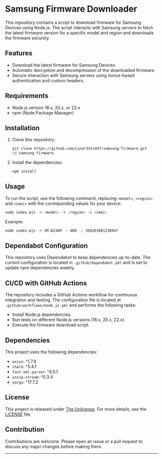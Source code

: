 # Samsung Firmware Downloader

This repository contains a script to download firmware for Samsung Devices using Node.js. The script interacts with Samsung servers to fetch the latest firmware version for a specific model and region and downloads the firmware securely.

## Features

- Download the latest firmware for Samsung Devices.
- Automatic decryption and decompression of the downloaded firmware.
- Secure interaction with Samsung servers using nonce-based authentication and custom headers.

## Requirements

- Node.js version 18.x, 20.x, or 22.x
- npm (Node Package Manager)

## Installation

1. Clone this repository:
    ```bash
    git clone https://github.com/LunarStorm97/samsung-firmware.git
    cd samsung-firmware
    ```

2. Install the dependencies:
    ```bash
    npm install
    ```

## Usage

To run the script, use the following command, replacing `<model>`, `<region>` and `<imei>` with the corresponding values for your device:
```bash
node index.mjs -m <model> -r <region> -i <imei>
```

Example:
```bash
node index.mjs -m SM-A236M -r ARO -i 358263681238947
```

## Dependabot Configuration

This repository uses Dependabot to keep dependencies up-to-date. The current configuration is located in `.github/dependabot.yml` and is set to update npm dependencies weekly.

## CI/CD with GitHub Actions

The repository includes a GitHub Actions workflow for continuous integration and testing. The configuration file is located at `.github/workflows/node.js.yml` and performs the following tasks:

- Install Node.js dependencies.
- Run tests on different Node.js versions (18.x, 20.x, 22.x).
- Execute the firmware download script.

## Dependencies

This project uses the following dependencies:

- `axios`: ^1.7.9
- `chalk`: ^5.4.1
- `fast-xml-parser`: ^4.5.1
- `unzip-stream`: ^0.3.4
- `yargs`: ^17.7.2

## License

This project is released under [The Unlicense](https://unlicense.org). For more details, see the [LICENSE](./LICENSE) file.

## Contribution

Contributions are welcome. Please open an issue or a pull request to discuss any major changes before making them.

---
